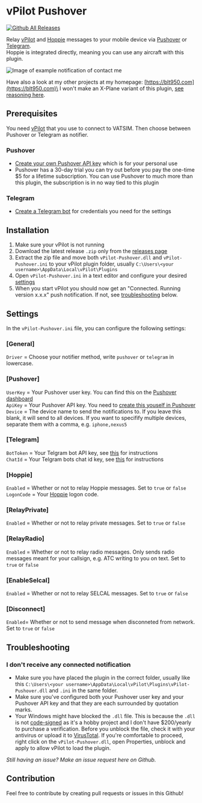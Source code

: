 # vPilot Pushover
[![Github All Releases](https://img.shields.io/github/downloads/blt950/vPilot-Pushover/total.svg)]()

Relay [vPilot](https://vpilot.rosscarlson.dev/) and [Hoppie](https://www.hoppie.nl/acars/) messages to your mobile device via [Pushover](https://pushover.net/) or [Telegram](https://telegram.org/).\
Hoppie is integrated directly, meaning you can use any aircraft with this plugin.

![Image of example notification of contact me](https://github.com/blt950/vPilot-Pushover/assets/2505044/68653e8a-8bca-45d4-8220-4a38f39d68d4)

Have also a look at my other projects at my homepage: [https://blt950.com](https://blt950.com)\
I won't make an X-Plane variant of this plugin, [see reasoning here](https://github.com/blt950/vPilot-Pushover/issues/14#issuecomment-1979402032).

## Prerequisites
You need [vPilot](https://vpilot.rosscarlson.dev/) that you use to connect to VATSIM. Then choose between Pushover or Telegram as notifier.

### Pushover
- [Create your own Pushover API key](https://pushover.net/apps/build) which is for your personal use
- Pushover has a 30-day trial you can try out before you pay the one-time $5 for a lifetime subscription. You can use Pushover to much more than this plugin, the subscription is in no way tied to this plugin

### Telegram
- [Create a Telegram bot](telegram.md) for credentials you need for the settings

## Installation

1. Make sure your vPilot is not running
2. Download the latest release `.zip` only from the [releases page](https://github.com/blt950/vPilot-Pushover/releases)
3. Extract the zip file and move both `vPilot-Pushover.dll` and `vPilot-Pushover.ini` to your vPilot plugin folder, usually `C:\Users\<your username>\AppData\Local\vPilot\Plugins`
4. Open `vPilot-Pushover.ini` in a text editor and configure your desired [settings](#settings)
5. When you start vPilot you should now get an "Connected. Running version x.x.x" push notification. If not, see [troubleshooting](#troubleshooting) below.

## Settings
In the `vPilot-Pushover.ini` file, you can configure the following settings:

### [General]
`Driver` = Choose your notifier method, write `pushover` or `telegram` in lowercase.

### [Pushover]
`UserKey` = Your Pushover user key. You can find this on the [Pushover dashboard](https://pushover.net/)\
`ApiKey` = Your Pushover API key. You need to [create this youself in Pushover](https://pushover.net/apps/build)\
`Device` = The device name to send the notifications to. If you leave this blank, it will send to all devices. If you want to specifify multiple devices, separate them with a comma, e.g. `iphone,nexus5`

### [Telegram]
`BotToken` = Your Telgram bot API key, see [this](#optional-using-telegram-bot-instead-of-pushover) for instructions\
`ChatId` = Your Telgram bots chat id key, see [this](#optional-using-telegram-bot-instead-of-pushover) for instructions

### [Hoppie]
`Enabled` = Whether or not to relay Hoppie messages. Set to `true` or `false`\
`LogonCode` = Your [Hoppie](https://hoppie.nl) logon code.

### [RelayPrivate]
`Enabled` = Whether or not to relay private messages. Set to `true` or `false`

### [RelayRadio]
`Enabled` = Whether or not to relay radio messages. Only sends radio messages meant for your callsign, e.g. ATC writing to you on text. Set to `true` or `false`

### [EnableSelcal]
`Enabled` = Whether or not to relay SELCAL messages. Set to `true` or `false`

### [Disconnect]
`Enabled`= Whether or not to send message when disconneted from network. Set to `true` or `false`

## Troubleshooting
### I don't receive any connected notification
- Make sure you have placed the plugin in the correct folder, usually like this `C:\Users\<your username>\AppData\Local\vPilot\Plugins\vPilot-Pushover.dll` and `.ini` in the same folder.
- Make sure you've configured both your Pushover user key and your Pushover API key and that they are each surrounded by quotation marks.
- Your Windows might have blocked the `.dll` file. This is because the `.dll` is not [code-signed](https://en.wikipedia.org/wiki/Code_signing) as it's a hobby project and I don't have $200/yearly to purchase a verification. Before you unblock the file, check it with your antivirus or upload it to [VirusTotal](https://www.virustotal.com/gui/home/upload). If you're comfortable to proceed, right click on the `vPilot-Pushover.dll`, open Properties, unblock and apply to allow vPilot to load the plugin.

*Still having an issue? Make an issue request here on Github.*

## Contribution

Feel free to contribute by creating pull requests or issues in this Github!
